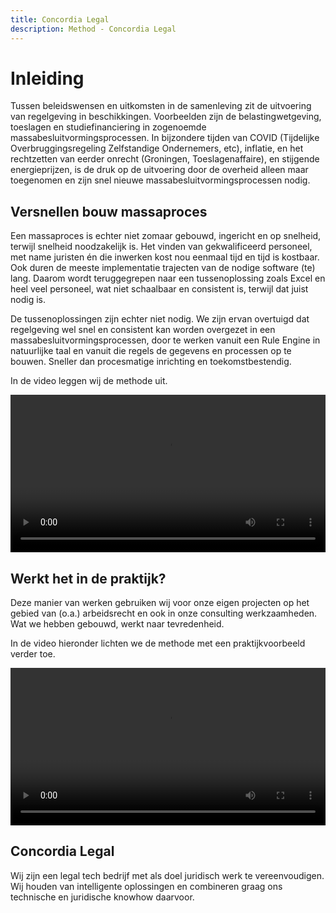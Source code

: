 ```yaml
---
title: Concordia Legal
description: Method - Concordia Legal
---
```


# Inleiding

Tussen beleidswensen en uitkomsten in de samenleving zit de uitvoering van regelgeving in beschikkingen. Voorbeelden zijn de belastingwetgeving, toeslagen en studiefinanciering in zogenoemde massabesluitvormingsprocessen. In bijzondere tijden van COVID (Tijdelijke Overbruggingsregeling Zelfstandige Ondernemers, etc), inflatie, en het rechtzetten van eerder onrecht (Groningen, Toeslagenaffaire), en stijgende energieprijzen, is de druk op de uitvoering door de overheid alleen maar toegenomen en zijn snel nieuwe massabesluitvormingsprocessen nodig.

## Versnellen bouw massaproces 
Een massaproces is echter niet zomaar gebouwd, ingericht en op snelheid, terwijl snelheid noodzakelijk is. Het vinden van gekwalificeerd personeel, met name juristen én die inwerken kost nou eenmaal tijd en tijd is kostbaar. Ook duren de meeste implementatie trajecten van de nodige software (te) lang. Daarom wordt teruggegrepen naar een tussenoplossing zoals Excel en heel veel personeel, wat niet schaalbaar en consistent is, terwijl dat juist nodig is.

De tussenoplossingen zijn echter niet nodig. We zijn ervan overtuigd dat regelgeving wel snel en consistent kan worden overgezet in een massabesluitvormingsprocessen, door te werken vanuit een Rule Engine in natuurlijke taal en vanuit die regels de gegevens en processen op te bouwen. 
Sneller dan procesmatige inrichting en toekomstbestendig.

In de video leggen wij de methode uit. 

<video width="100%" height="auto" controls>
  <source src="https://www.concordialegal.nl/wp-content/uploads/2023/06/Concordia-Legal-methode-met-notes.mp4" type="video/mp4" />
</video>

## Werkt het in de praktijk?
Deze manier van werken gebruiken wij voor onze eigen projecten op het gebied van (o.a.) arbeidsrecht en ook in onze consulting werkzaamheden. Wat we hebben gebouwd, werkt naar tevredenheid.

In de video hieronder lichten we de methode met een praktijkvoorbeeld verder toe.

<video width="100%" height="auto" controls>
  <source src="https://www.concordialegal.nl/wp-content/uploads/2023/06/Concordia-Legal-uitwerking-ingesproken.mp4" type="video/mp4" />
</video>

## Concordia Legal
Wij zijn een legal tech bedrijf met als doel juridisch werk te vereenvoudigen.
Wij houden van intelligente oplossingen en combineren graag ons technische en juridische knowhow daarvoor.